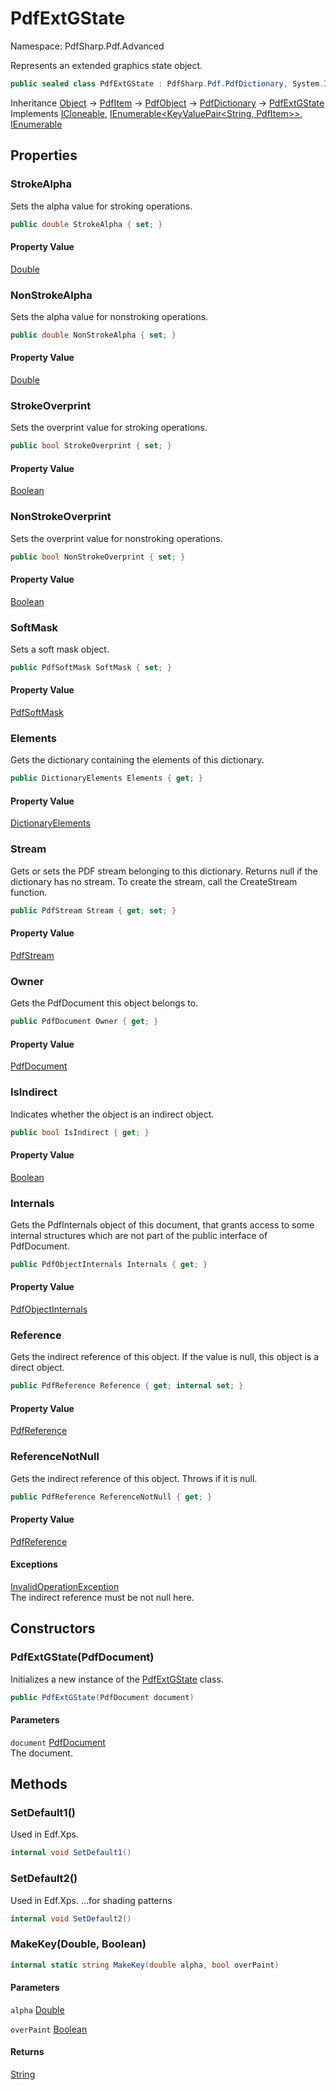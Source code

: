 # PdfExtGState

Namespace: PdfSharp.Pdf.Advanced

Represents an extended graphics state object.

```csharp
public sealed class PdfExtGState : PdfSharp.Pdf.PdfDictionary, System.ICloneable, System.Collections.Generic.IEnumerable`1[[System.Collections.Generic.KeyValuePair`2[[System.String, System.Private.CoreLib, Version=6.0.0.0, Culture=neutral, PublicKeyToken=7cec85d7bea7798e],[PdfSharp.Pdf.PdfItem, PdfSharp, Version=0.1.2.0, Culture=neutral, PublicKeyToken=null]], System.Private.CoreLib, Version=6.0.0.0, Culture=neutral, PublicKeyToken=7cec85d7bea7798e]], System.Collections.IEnumerable
```

Inheritance [Object](https://docs.microsoft.com/en-us/dotnet/api/system.object) → [PdfItem](./pdfsharp.pdf.pdfitem) → [PdfObject](./pdfsharp.pdf.pdfobject) → [PdfDictionary](./pdfsharp.pdf.pdfdictionary) → [PdfExtGState](./pdfsharp.pdf.advanced.pdfextgstate)<br>
Implements [ICloneable](https://docs.microsoft.com/en-us/dotnet/api/system.icloneable), [IEnumerable&lt;KeyValuePair&lt;String, PdfItem&gt;&gt;](https://docs.microsoft.com/en-us/dotnet/api/system.collections.generic.ienumerable-1), [IEnumerable](https://docs.microsoft.com/en-us/dotnet/api/system.collections.ienumerable)

## Properties

### **StrokeAlpha**

Sets the alpha value for stroking operations.

```csharp
public double StrokeAlpha { set; }
```

#### Property Value

[Double](https://docs.microsoft.com/en-us/dotnet/api/system.double)<br>

### **NonStrokeAlpha**

Sets the alpha value for nonstroking operations.

```csharp
public double NonStrokeAlpha { set; }
```

#### Property Value

[Double](https://docs.microsoft.com/en-us/dotnet/api/system.double)<br>

### **StrokeOverprint**

Sets the overprint value for stroking operations.

```csharp
public bool StrokeOverprint { set; }
```

#### Property Value

[Boolean](https://docs.microsoft.com/en-us/dotnet/api/system.boolean)<br>

### **NonStrokeOverprint**

Sets the overprint value for nonstroking operations.

```csharp
public bool NonStrokeOverprint { set; }
```

#### Property Value

[Boolean](https://docs.microsoft.com/en-us/dotnet/api/system.boolean)<br>

### **SoftMask**

Sets a soft mask object.

```csharp
public PdfSoftMask SoftMask { set; }
```

#### Property Value

[PdfSoftMask](./pdfsharp.pdf.advanced.pdfsoftmask)<br>

### **Elements**

Gets the dictionary containing the elements of this dictionary.

```csharp
public DictionaryElements Elements { get; }
```

#### Property Value

[DictionaryElements](./pdfsharp.pdf.pdfdictionary.dictionaryelements)<br>

### **Stream**

Gets or sets the PDF stream belonging to this dictionary. Returns null if the dictionary has
 no stream. To create the stream, call the CreateStream function.

```csharp
public PdfStream Stream { get; set; }
```

#### Property Value

[PdfStream](./pdfsharp.pdf.pdfdictionary.pdfstream)<br>

### **Owner**

Gets the PdfDocument this object belongs to.

```csharp
public PdfDocument Owner { get; }
```

#### Property Value

[PdfDocument](./pdfsharp.pdf.pdfdocument)<br>

### **IsIndirect**

Indicates whether the object is an indirect object.

```csharp
public bool IsIndirect { get; }
```

#### Property Value

[Boolean](https://docs.microsoft.com/en-us/dotnet/api/system.boolean)<br>

### **Internals**

Gets the PdfInternals object of this document, that grants access to some internal structures
 which are not part of the public interface of PdfDocument.

```csharp
public PdfObjectInternals Internals { get; }
```

#### Property Value

[PdfObjectInternals](./pdfsharp.pdf.advanced.pdfobjectinternals)<br>

### **Reference**

Gets the indirect reference of this object. If the value is null, this object is a direct object.

```csharp
public PdfReference Reference { get; internal set; }
```

#### Property Value

[PdfReference](./pdfsharp.pdf.advanced.pdfreference)<br>

### **ReferenceNotNull**

Gets the indirect reference of this object. Throws if it is null.

```csharp
public PdfReference ReferenceNotNull { get; }
```

#### Property Value

[PdfReference](./pdfsharp.pdf.advanced.pdfreference)<br>

#### Exceptions

[InvalidOperationException](https://docs.microsoft.com/en-us/dotnet/api/system.invalidoperationexception)<br>
The indirect reference must be not null here.

## Constructors

### **PdfExtGState(PdfDocument)**

Initializes a new instance of the [PdfExtGState](./pdfsharp.pdf.advanced.pdfextgstate) class.

```csharp
public PdfExtGState(PdfDocument document)
```

#### Parameters

`document` [PdfDocument](./pdfsharp.pdf.pdfdocument)<br>
The document.

## Methods

### **SetDefault1()**

Used in Edf.Xps.

```csharp
internal void SetDefault1()
```

### **SetDefault2()**

Used in Edf.Xps.
 ...for shading patterns

```csharp
internal void SetDefault2()
```

### **MakeKey(Double, Boolean)**

```csharp
internal static string MakeKey(double alpha, bool overPaint)
```

#### Parameters

`alpha` [Double](https://docs.microsoft.com/en-us/dotnet/api/system.double)<br>

`overPaint` [Boolean](https://docs.microsoft.com/en-us/dotnet/api/system.boolean)<br>

#### Returns

[String](https://docs.microsoft.com/en-us/dotnet/api/system.string)<br>
